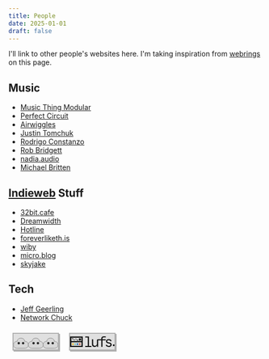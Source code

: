 ```yaml
---
title: People
date: 2025-01-01
draft: false
---
```


I'll link to other people's websites here. I'm taking inspiration from [webrings](https://indieweb.org/webring) on this page.

## Music
- [Music Thing Modular](https://www.musicthing.co.uk/)
- [Perfect Circuit](https://www.perfectcircuit.com/signal)
- [Airwiggles](https://www.airwiggles.com/)
- [Justin Tomchuk](https://justintomchuk.com/)
- [Rodrigo Constanzo](https://rodrigoconstanzo.com/)
- [Rob Bridgett](https://robbridgett.com/)
- [nadia.audio](https://nadia.audio/)
- [Michael Britten](https://michaelbritten.music/)

## [Indieweb](https://indieweb.org/) Stuff
- [32bit.cafe](https://32bit.cafe/)
- [Dreamwidth](https://www.dreamwidth.org/)
- [Hotline](https://hotlinewebring.club/)
- [foreverliketh.is](https://foreverliketh.is/)
- [wiby](https://wiby.org/)
- [micro.blog](https://micro.blog/)
- [skyjake](https://gmi.skyjake.fi/)

## Tech

- [Jeff Geerling](https://www.youtube.com/@JeffGeerling)
- [Network Chuck](https://www.youtube.com/@NetworkChuck)

<html lang="en">
<head>
  <meta charset="UTF-8">
  <title>Daniel's button</title>
  <style>
    @keyframes pulseShadow {
      0%, 100% {
        box-shadow: 2px 2px 0 #b0b0b0;
      }
      50% {
        box-shadow: 4px 4px 0 #888;
      }
    }
    .webring-button {
      animation: pulseShadow 2s infinite;
      width: 88px;
      height: 31px;
      display: inline-block;
      overflow: hidden;
      cursor: pointer;
      text-decoration: none;
      background: #e0e0e0;
      border: 2px solid #b0b0b0;
      box-shadow:
        0 0 0 4px #f8f8f8,
        0 0 0 6px #888,
        2px 2px 0 0 #b0b0b0;
      margin: 8px;
      padding: 0;
      transition: background 0.1s;
      position: relative;
    }
    .webring-button:hover {
      animation-play-state: paused;
      box-shadow: none;
      background: #d0d0d0;
    }
    .webring-button svg {
      width: 88px;
      height: 31px;
      display: block;
      margin: 0 auto;
      background: #e0e0e0;
    }
  </style>
</head>
<body>
  <a href="https://lufs.audio" class="webring-button" title="lufs!">
    <svg width="88" height="31" viewBox="0 0 264 62" xmlns="http://www.w3.org/2000/svg">
      <rect width="264" height="62" fill="#e0e0e0"/>
      <!-- Cloud 1 -->
      <g>
        <path d="M44,10 C57,10 66,18 66,29 C79,29 88,37 88,50 C88,62 79,70 66,70 L22,70 C9,70 0,62 0,50 C0,37 9,29 22,29 C22,18 31,10 44,10 Z"
              fill="#d8d8d8" stroke="#888" stroke-width="3"/>
        <circle cx="31" cy="40" r="7" fill="#222" />
        <circle cx="57" cy="40" r="7" fill="#222" />
      </g>
      <!-- Cloud 2 -->
      <g transform="translate(88,0)">
        <path d="M44,10 C57,10 66,18 66,29 C79,29 88,37 88,50 C88,62 79,70 66,70 L22,70 C9,70 0,62 0,50 C0,37 9,29 22,29 C22,18 31,10 44,10 Z"
              fill="#d8d8d8" stroke="#888" stroke-width="3"/>
        <circle cx="31" cy="40" r="7" fill="#222" />
        <circle cx="57" cy="40" r="7" fill="#222" />
      </g>
      <!-- Cloud 3 -->
      <g transform="translate(176,0)">
        <path d="M44,10 C57,10 66,18 66,29 C79,29 88,37 88,50 C88,62 79,70 66,70 L22,70 C9,70 0,62 0,50 C0,37 9,29 22,29 C22,18 31,10 44,10 Z"
              fill="#d8d8d8" stroke="#888" stroke-width="3"/>
        <circle cx="31" cy="40" r="7" fill="#222" />
        <circle cx="57" cy="40" r="7" fill="#222" />
      </g>
    </svg>
  </a>
</body>
</html>
<html lang="en">

<head>

<meta charset="UTF-8">

<title>LUFS Retro Button</title>

<style>

@keyframes pulseShadow {

0%, 100% {

box-shadow: 2px 2px 0 #b0b0b0;

}

50% {

box-shadow: 4px 4px 0 #888;

}

}

.webring-button {

animation: pulseShadow 2s infinite;

width: 88px;

height: 31px;

display: inline-block;

overflow: hidden;

cursor: pointer;

text-decoration: none;

background: #e0e0e0;

border: 2px solid #b0b0b0;

box-shadow:

0 0 0 4px #f8f8f8,

0 0 0 6px #888,

2px 2px 0 0 #b0b0b0;

margin: 8px;

padding: 0;

transition: background 0.1s;

position: relative;

}

.webring-button:hover {

animation-play-state: paused;

box-shadow: none;

background: #d0d0d0;

}

.webring-button svg {

width: 88px;

height: 31px;

display: block;

margin: 0 auto;

background: #e0e0e0;

}

.cls-1 {

fill: #78beba;

}

  

.cls-1, .cls-2, .cls-3, .cls-4, .cls-5 {

stroke-width: 0px;

}

  

.cls-2 {

fill: #111;

}

  

.cls-3 {

fill: #2069af;

}

  

.cls-4 {

fill: #d35233;

}

  

.cls-5 {

fill: #e7b225;

}

</style>

</head>

<body>

<a href="https://lufsaudio.com" class="webring-button" title="LUFS Audio">

<svg width="88" height="31" viewBox="0 0 959.4 226.8" xmlns="http://www.w3.org/2000/svg">

<rect width="959.4" height="226.8" fill="#e0e0e0"/>

<g id="Layer_1-2" data-name="Layer 1">

<g>

<path class="cls-3" d="m159.04,147.69c3.01,0,6.03-.03,9.04,0,4.26.05,7.52,2.71,7.85,7.1.53,7,.54,14.05,0,21.05-.34,4.41-3.49,7.1-7.79,7.15-6.03.07-12.06.08-18.08,0-4.77-.06-7.95-3.39-8.01-8.34-.07-6.18-.07-12.37,0-18.55.05-5.06,3.33-8.37,8.19-8.41,2.93-.02,5.86,0,8.8,0Z"/>

<path class="cls-4" d="m207.66,147.69c3.01,0,6.03-.04,9.04,0,4.55.07,7.82,3.45,7.86,8.22.05,6.27.05,12.53,0,18.8-.04,4.8-3.16,8.19-7.8,8.27-6.11.11-12.22.1-18.33,0-4.59-.07-7.83-3.43-7.9-8.22-.09-6.27-.1-12.54,0-18.8.08-4.94,3.37-8.23,8.08-8.28,3.01-.03,6.03,0,9.04,0Z"/>

<path class="cls-1" d="m110.61,147.69c3.01,0,6.03-.03,9.04,0,4.31.06,7.62,2.96,7.78,7.43.24,6.85.23,13.72-.01,20.56-.15,4.27-3.29,7.2-7.39,7.29-6.27.13-12.54.13-18.81,0-4.41-.08-7.53-3.32-7.62-7.91-.13-6.43-.13-12.87-.02-19.31.08-4.82,3.35-8.01,7.99-8.07,3.01-.04,6.03,0,9.04,0Z"/>

<path class="cls-5" d="m62,147.69c3.09,0,6.19-.04,9.28.01,4.32.08,7.64,3.33,7.72,7.81.11,6.52.1,13.04.01,19.56-.06,4.44-3.11,7.78-7.38,7.89-6.35.16-12.7.16-19.05,0-4.42-.1-7.4-3.47-7.43-8.04-.04-6.43-.05-12.87,0-19.3.04-4.51,3.22-7.83,7.56-7.92,3.09-.07,6.19-.01,9.28-.01Z"/>

<path class="cls-2" d="m273.44,226.8H0V1.23h273.44v225.58ZM29.48,100.74h214.48c1.29,0,2.33-1.04,2.33-2.33V32.17c0-1.29-1.04-2.33-2.33-2.33H29.48c-1.29,0-2.33,1.04-2.33,2.33v66.24c0,1.29,1.04,2.33,2.33,2.33Zm-.47,102.43h214.94c1.29,0,2.33-1.04,2.33-2.33v-70.91c0-1.29-1.04-2.33-2.33-2.33H29.48c-1.29,0-2.33,1.04-2.33,2.33v71.37c0,1.03.84,1.87,1.87,1.87Z"/>

<path class="cls-2" d="m163.9,93.27c-5.47.02-9.82-3.61-11.06-9.25-.17-.8-.16-1.57-1.07-2-4.5-2.17-7.42-6.04-9.99-10.24-1.74-2.84-3.4-5.74-5.1-8.6-1.08-1.82-2.28-3.56-3.72-5.1-4.67-4.94-10.63-4.85-15.18.25-2.6,2.92-4.41,6.4-6.38,9.78-2.34,4.01-4.66,8.03-8.13,11.15-6.93,6.22-16.64,5.94-23.24-.63-3.3-3.29-5.61-7.31-7.93-11.33-1.51-2.61-2.98-5.23-4.8-7.63-1.08-1.43-2.31-2.69-3.79-3.69-1.52-1.03-2.61-1.39-4.07.54-3.27,4.34-8.83,5.41-13.51,3.05-4.61-2.33-7.17-7.76-6.11-12.98,1.03-5.08,5.26-8.95,10.12-9.26,5.51-.36,9.94,2.69,11.63,8.11.4,1.27.93,2,2.27,2.4,3.7,1.11,6.49,3.66,8.89,6.7,2.92,3.71,5.07,7.93,7.48,11.98,1.54,2.59,3.17,5.12,5.44,7.11,3.92,3.45,9.14,3.34,12.94-.27,2.37-2.24,4.08-5,5.72-7.82,2.33-4.01,4.52-8.11,7.47-11.69,7.64-9.29,19.47-9.38,27.24-.19,3.1,3.67,5.32,7.96,7.74,12.1,1.61,2.74,3.28,5.42,5.6,7.61,1.24,1.17,2.05,1.64,3.53-.04,3.51-3.97,9.26-4.57,13.72-1.85,4.35,2.66,6.44,8.08,5.1,13.2-1.36,5.19-5.63,8.57-10.84,8.59ZM50.92,53.18c2.04,0,3.93-1.9,4-4.04.07-2.24-1.83-4.3-3.98-4.31-2.03,0-3.94,1.93-4,4.06-.06,2.26,1.82,4.29,3.98,4.29Zm113.02,32.59c2.14-.07,4.07-2.22,3.93-4.39-.13-2.14-2.08-4.01-4.11-3.97-2.15.05-3.97,2.13-3.87,4.4.1,2.18,1.98,4.02,4.04,3.95Z"/>

<circle class="cls-2" cx="211.88" cy="65.29" r="25.57"/>

<g>

<path class="cls-2" d="m942.27,172.42c3.04,0,6.08-.03,9.11,0,4.34.06,7.68,2.98,7.84,7.49.24,6.9.24,13.82-.01,20.72-.15,4.3-3.32,7.26-7.45,7.34-6.32.13-12.64.13-18.96,0-4.44-.08-7.59-3.34-7.68-7.97-.13-6.48-.13-12.98-.02-19.46.08-4.86,3.38-8.08,8.05-8.13,3.04-.04,6.08,0,9.11,0Z"/>

<g>

<path class="cls-2" d="m407.56,1.19h-80.33v21.05h49.17c3.19,0,5.77,2.58,5.77,5.77v177.73h-55.39v21.05h134.23v-21.05h-53.45V1.19Z"/>

<path class="cls-2" d="m763.05,62.26h-64.03v-16.72c0-16.42,11.5-24.64,34.49-24.64,16.22,0,28.57.45,37.03,1.34V1.49c-7.17-.99-19.61-1.49-37.33-1.49-20.01,0-34.89,3.76-44.64,11.27-9.76,7.52-14.63,19.09-14.63,34.71v16.27l-68.26-.45h-6.78c-10.28,0-18.61,8.33-18.61,18.61v76.8c0,13.84-4.11,25.01-12.32,33.52-8.21,8.51-18.99,12.77-32.33,12.77-12.64,0-22-3.51-28.07-10.53-6.07-7.02-9.11-17.84-9.11-32.47V61.81h-25.38v105.11c0,19.41,4.65,34.24,13.96,44.5,9.31,10.25,22.77,15.38,40.39,15.38,12.34,0,22.97-2.74,31.88-8.21,8.91-5.47,15.55-13.24,19.93-23.29h2.09v28.52h24.34V83.47l68.26.45v139.9h25.38V83.91h63.73c4.14,0,7.49-3.35,7.49-7.49v-6.67c0-4.14-3.35-7.49-7.49-7.49Z"/>

<path class="cls-2" d="m886.62,149.24c-7.42-7.12-18.99-12.47-34.71-16.05l-22.84-5.23c-10.15-2.19-17.47-5.17-21.95-8.96-4.48-3.78-6.72-8.76-6.72-14.93,0-7.37,3.08-13.26,9.26-17.69,6.17-4.43,14.38-6.64,24.64-6.64,9.45,0,17.37,2.04,23.74,6.12,6.37,4.08,10.3,9.66,11.8,16.72h24.49c-1.49-13.53-7.59-24.24-18.29-32.1-10.7-7.86-24.46-11.8-41.28-11.8-17.82,0-32.2,4.31-43.15,12.92-10.95,8.61-16.43,19.93-16.43,33.97,0,22.99,14.58,37.83,43.75,44.5l24.04,5.52c10.25,2.29,17.57,5.3,21.95,9.03,4.38,3.73,6.57,8.83,6.57,15.3,0,7.76-3.26,13.96-9.78,18.59-6.52,4.63-15.3,6.94-26.35,6.94-10.45,0-19.09-2.07-25.91-6.2-6.82-4.13-11.17-9.93-13.06-17.4h-25.83c1.39,13.94,7.81,24.91,19.26,32.92,11.45,8.01,26.33,12.02,44.64,12.02s34.57-4.48,46.06-13.44c11.5-8.96,17.25-20.9,17.25-35.83,0-11.74-3.71-21.18-11.12-28.29Z"/>

</g>

</g>

</g>

</g>

</svg>

</a>

</body>

</html>